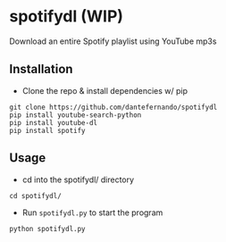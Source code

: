 # spotifydl (WIP)
Download an entire Spotify playlist using YouTube mp3s


## Installation

- Clone the repo & install dependencies w/ pip 
```
git clone https://github.com/dantefernando/spotifydl
pip install youtube-search-python
pip install youtube-dl
pip install spotify
```

## Usage

- cd into the spotifydl/ directory
```
cd spotifydl/
```

- Run `spotifydl.py` to start the program
```
python spotifydl.py
```
